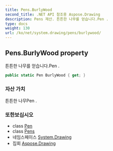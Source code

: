 ```yaml
---
title: Pens.BurlyWood
second_title: .NET API 참조용 Aspose.Drawing
description: Pens 재산. 튼튼한 나무를 얻습니다.Pen .
type: docs
weight: 130
url: /ko/net/system.drawing/pens/burlywood/
---
```

## Pens.BurlyWood property

튼튼한 나무를 얻습니다.Pen .

```csharp
public static Pen BurlyWood { get; }
```

### 자산 가치

튼튼한 나무Pen .

### 또한보십시오

* class [Pen](../../pen/)
* class [Pens](../)
* 네임스페이스 [System.Drawing](../../pens/)
* 집회 [Aspose.Drawing](../../../)


